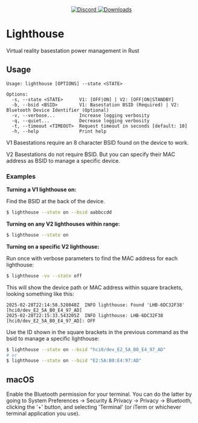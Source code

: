 <div align="center">
  <a href="https://discord.shaybox.com">
    <img alt="Discord" src="https://img.shields.io/discord/824865729445888041?color=404eed&label=Discord&logo=Discord&logoColor=FFFFFF">
  </a>
  <a href="https://github.com/shaybox/lighthouse/releases/latest">
    <img alt="Downloads" src="https://img.shields.io/github/downloads/shaybox/lighthouse/total?color=3fb950&label=Downloads&logo=github&logoColor=FFFFFF">
  </a>
</div>

# Lighthouse
Virtual reality basestation power management in Rust

## Usage

```
Usage: lighthouse [OPTIONS] --state <STATE>

Options:
  -s, --state <STATE>      V1: [OFF|ON] | V2: [OFF|ON|STANDBY]
  -b, --bsid <BSID>        V1: Basestation BSID (Required) | V2: Bluetooth Device Identifier (Optional)
  -v, --verbose...         Increase logging verbosity
  -q, --quiet...           Decrease logging verbosity
  -t, --timeout <TIMEOUT>  Request timeout in seconds [default: 10]
  -h, --help               Print help
```
V1 Basestations require an 8 character BSID found on the device to work.

V2 Basestations do not require BSID. But you can specify their MAC address as BSID to manage a specific device.

### Examples

**Turning a V1 lighthouse on:**

Find the BSID at the back of the device.

```bash
$ lighthouse --state on --bsid aabbccdd
```  
**Turning on any V2 lighthouses within range:**

```bash
$ lighthouse --state on
```

**Turning on a specific V2 lighthouse:**

Run once with verbose parameters to find the MAC address for each lighthouse:
```bash
$ lighthouse -vv --state off
``` 

This will show the device path or MAC address within square brackets, looking something like this:
```
2025-02-28T22:14:58.528048Z  INFO lighthouse: Found 'LHB-6DC32F38' [hci0/dev_E2_5A_B0_E4_97_AD]
2025-02-28T22:15:33.543205Z  INFO lighthouse: LHB-6DC32F38 [hci0/dev_E2_5A_B0_E4_97_AD]: OFF
```

Use the ID shown in the square brackets in the previous command as the bsid to manage a specific lighthouse:
```bash
$ lighthouse --state on --bsid "hci0/dev_E2_5A_B0_E4_97_AD"
# or
$ lighthouse --state on --bsid "E2:5A:B0:E4:97:AD"
```

## macOS
Enable the Bluetooth permission for your terminal. You can do the latter by going to System Preferences → Security & Privacy → Privacy → Bluetooth, clicking the '+' button, and selecting 'Terminal' (or iTerm or whichever terminal application you use).
